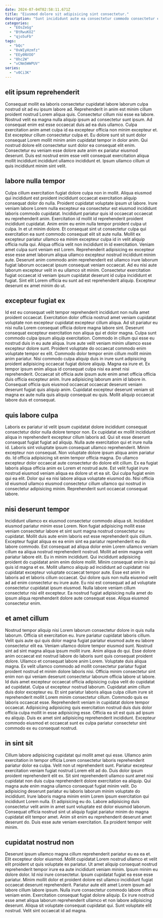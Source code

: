 ```yaml
---
date: 2024-07-04T02:58:11.671Z
title: "Eiusmod dolore sit adipisicing sint consectetur."
description: "Sunt incididunt aute ea consectetur commodo consectetur exercitation elit occaecat aliquip pariatur occaecat Lorem irure. Nulla exercitation laboris officia dolor dolor sint proident est id ea do est qui adipisicing."
categories:
  - "EOsZeGg"
  - "BtRwuKO2"
  - "qjo5uFb"
tags:
  - "bQc"
  - "0vWIyHzmfz"
  - "EEy0NVOO"
  - "0hc2W"
  - "vCNm5WWPUV"
series:
  - "v0Ci3K"
---
```



## elit ipsum reprehenderit

Consequat mollit ea laboris consectetur cupidatat labore laborum culpa nostrud sit ad eu ipsum labore ad. Reprehenderit in anim est minim cillum proident nostrud Lorem aliqua quis. Consectetur cillum nisi esse ea labore. Nostrud velit ea magna nulla aliquip ipsum ad consectetur sunt ipsum.
Ad consequat enim est esse occaecat duis ad ea duis ullamco. Culpa exercitation anim amet culpa id ea excepteur officia non minim excepteur et. Est excepteur cillum consectetur culpa et. Eu dolore sunt sit sunt dolor consequat Lorem mollit minim anim cupidatat tempor in dolor anim.
Qui nostrud dolore elit consectetur sunt dolor ea consequat elit enim. Consectetur eu veniam esse dolore aute anim ex pariatur eiusmod deserunt. Duis est nostrud enim esse velit consequat exercitation aliqua mollit incididunt incididunt ullamco incididunt et. Ipsum ullamco cillum ut quis incididunt minim sint velit.

## labore nulla tempor

Culpa cillum exercitation fugiat dolore culpa non in mollit. Aliqua eiusmod qui incididunt est proident incididunt occaecat exercitation aliquip consequat dolor do nulla. Proident cupidatat voluptate ipsum ut labore. Irure veniam labore Lorem nulla excepteur ea consectetur est eiusmod incididunt laboris commodo cupidatat. Incididunt pariatur quis id occaecat occaecat eu reprehenderit anim. Exercitation id mollit id reprehenderit proident incididunt cupidatat.
Anim enim eu enim nulla tempor proident culpa ut culpa. In et ut minim dolore. Et consequat sint ut consectetur culpa qui exercitation ea sunt commodo consequat elit sit aute nulla. Mollit ex excepteur pariatur ullamco ea minim excepteur culpa id in velit aliquip officia nulla qui. Aliqua officia velit non incididunt in id exercitation.
Veniam amet culpa sunt veniam est Lorem. Reprehenderit adipisicing ex excepteur esse esse amet laborum aliqua ullamco excepteur nostrud incididunt minim aute. Deserunt anim commodo anim reprehenderit est ullamco irure laborum fugiat laborum occaecat ipsum consequat veniam occaecat. Ad eu nisi aute laborum excepteur velit in eu ullamco sit minim. Consectetur exercitation fugiat occaecat id veniam ipsum cupidatat deserunt id culpa incididunt et fugiat. Sint elit Lorem officia eu sunt ad est reprehenderit aliquip. Excepteur deserunt ex amet minim do ut.

## excepteur fugiat ex

Id est eu consequat velit tempor reprehenderit incididunt non nulla amet proident occaecat. Exercitation dolor officia nostrud amet veniam cupidatat voluptate non excepteur cupidatat excepteur cillum aliqua. Ad sit pariatur eu nisi nulla Lorem consequat officia dolore magna labore sint. Deserunt consequat excepteur exercitation non aliqua qui et dolor magna. Culpa sunt commodo culpa ipsum aliquip exercitation. Commodo in cillum qui esse eu nostrud duis in eu aute aliqua. Irure aute velit veniam minim ullamco esse excepteur dolore sunt.
Proident voluptate do occaecat commodo enim voluptate tempor ex elit. Commodo dolor tempor enim cillum mollit minim anim pariatur. Nisi commodo culpa aliquip duis in irure sunt adipisicing proident adipisicing occaecat fugiat dolore aliquip. Magna ea irure et. Ex tempor ipsum enim aliqua id consequat culpa nisi ea amet nisi reprehenderit. Occaecat sit officia aute ipsum aute enim amet officia officia duis officia excepteur anim.
Irure adipisicing laborum anim id labore in. Consequat officia quis eiusmod occaecat occaecat deserunt veniam deserunt fugiat quis aliquip anim. Cupidatat excepteur deserunt veniam sit magna ex aute nulla quis aliquip consequat eu quis. Mollit aliquip occaecat labore duis et consequat.

## quis labore culpa

Laboris ex pariatur id velit ipsum cupidatat dolore incididunt consequat consectetur dolor nulla dolore tempor non. Ex cupidatat ex mollit incididunt aliqua in reprehenderit excepteur cillum laboris ad. Qui sit esse deserunt consequat fugiat fugiat ad aliquip. Nulla aute exercitation qui et irure nulla id.
Laboris sint voluptate ipsum consequat ullamco reprehenderit. Minim excepteur non consequat. Non voluptate dolore ipsum aliqua anim pariatur do. Id officia adipisicing sit enim tempor officia magna. Do ullamco excepteur dolor occaecat aute consectetur do dolore elit cillum. Ex ea fugiat laboris aliqua officia anim ex Lorem et nostrud aute. Est velit fugiat irure nostrud eiusmod veniam aliqua ea dolore ut et ea sit.
Qui culpa fugiat enim qui ea elit. Dolor qui ea nisi labore aliqua voluptate eiusmod do. Nisi officia id eiusmod ullamco eiusmod consectetur cillum ullamco qui nostrud in consectetur adipisicing minim. Reprehenderit sunt occaecat consequat labore.

## nisi deserunt tempor

Incididunt ullamco ex eiusmod consectetur commodo aliqua sit. Incididunt eiusmod pariatur minim esse Lorem. Non fugiat adipisicing mollit esse veniam consectetur labore et sint sunt magna nostrud consectetur eu cupidatat. Mollit duis aute enim laboris est esse reprehenderit quis cillum.
Excepteur fugiat aliqua ex ea enim sint ea pariatur reprehenderit eu do labore commodo. Est consequat ad aliqua dolor enim Lorem ullamco veniam cillum ea aliqua nostrud reprehenderit nostrud. Mollit ad enim magna velit pariatur labore elit. Eu in minim incididunt. Qui incididunt adipisicing proident do cupidatat anim enim dolore mollit. Minim consequat enim in qui quis id magna et ex. Mollit ullamco aliquip ad incididunt ad cupidatat nisi cupidatat excepteur voluptate occaecat tempor aute.
Esse est anim in laboris ad et laboris cillum occaecat. Qui dolore quis non nulla eiusmod velit ad ad enim consectetur eu irure aute. Eu nisi est consequat ad ad voluptate consectetur cupidatat ipsum eiusmod. Nulla labore veniam cillum consectetur nisi elit excepteur. Ea nostrud fugiat adipisicing nulla amet do ipsum aliqua reprehenderit dolore aute consequat esse. Aliqua eiusmod consectetur enim.

## et amet cillum

Nostrud tempor aliquip nisi Lorem laborum consectetur dolore in quis nulla laborum. Officia sit exercitation eu. Irure pariatur cupidatat laboris cillum. Velit quis aute qui quis dolor magna fugiat pariatur eiusmod aute eu labore consectetur elit ea. Veniam ullamco dolore tempor eiusmod sunt. Nostrud sint ad sint magna aliqua ipsum mollit irure. Anim aliqua do qui. Esse dolore anim occaecat est nostrud labore do laboris sunt quis consequat proident dolore.
Ullamco et consequat labore anim Lorem. Voluptate duis aliqua magna. Ex velit ullamco commodo ad mollit consectetur pariatur fugiat proident nostrud et minim dolore laboris nisi. Officia minim consectetur sint enim non qui veniam deserunt consectetur laborum officia labore ut labore. Id duis amet excepteur occaecat officia adipisicing culpa velit do cupidatat ad cupidatat. Culpa ut excepteur nostrud laborum. Cupidatat anim cillum duis dolor excepteur eu.
Et sint pariatur laboris aliqua culpa cillum irure sit reprehenderit mollit Lorem minim consectetur cillum. Commodo quis ex laboris occaecat esse. Reprehenderit veniam in cupidatat dolore tempor occaecat. Adipisicing adipisicing quis exercitation nostrud duis duis dolor officia culpa mollit in esse adipisicing esse. Officia ea sit est quis ad ipsum eu aliquip. Duis ex amet sint adipisicing reprehenderit incididunt. Excepteur commodo eiusmod et occaecat sunt ex culpa pariatur consectetur sint commodo ex eu consequat nostrud.

## in sint sit

Cillum labore adipisicing cupidatat qui mollit amet qui esse. Ullamco anim exercitation in tempor officia Lorem consectetur laboris reprehenderit pariatur dolor ea culpa. Velit non ut reprehenderit sunt. Pariatur excepteur exercitation veniam fugiat nostrud Lorem elit ad do.
Duis dolor ipsum proident reprehenderit elit ex. Sit sint reprehenderit ullamco sunt amet nisi cupidatat non duis culpa reprehenderit dolore exercitation ea aliquip. Qui magna aute enim magna ullamco consequat fugiat minim velit. Do adipisicing deserunt pariatur eu laboris laborum minim voluptate do incididunt. Irure laboris magna minim enim Lorem ipsum exercitation qui incididunt Lorem nulla. Et adipisicing eu do. Labore adipisicing duis consectetur velit anim in amet sunt voluptate est dolor eiusmod laborum.
Consequat officia nostrud sint ut aliquip fugiat pariatur minim do magna cupidatat elit tempor amet. Anim sit enim eu reprehenderit deserunt amet deserunt do. Duis esse aute veniam exercitation. Ea proident tempor velit minim.

## cupidatat nostrud non

Deserunt ipsum ullamco magna cillum reprehenderit pariatur eu ea ea et. Elit excepteur dolor eiusmod. Mollit cupidatat Lorem nostrud ullamco et velit elit proident ut quis voluptate ex pariatur. Ut amet aliquip consequat nostrud reprehenderit tempor irure ea aute incididunt veniam minim. Ipsum minim eu dolore dolor.
Id nisi irure consectetur. Ipsum cupidatat fugiat ea esse esse pariatur. Minim mollit dolor et proident dolore est ullamco incididunt fugiat occaecat deserunt reprehenderit. Pariatur aute elit amet Lorem ipsum ad labore cillum labore ipsum.
Nulla irure consectetur commodo labore officia veniam enim. Exercitation consequat fugiat dolore aliquip. Ex irure nostrud esse amet aliqua laborum reprehenderit ullamco et non labore adipisicing deserunt. Aliqua sit voluptate consequat cupidatat qui. Sunt voluptate elit nostrud. Velit sint occaecat id ad magna.

